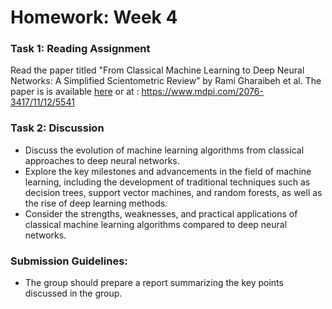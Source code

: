 # Homework: Week 4

### Task 1: Reading Assignment

Read the paper titled "From Classical Machine Learning to Deep Neural Networks: A Simplified Scientometric Review” by Rami Gharaibeh et al. The paper is is available [here](./paper-week-04.pdf) or at : https://www.mdpi.com/2076-3417/11/12/5541

### Task 2: Discussion 

- Discuss the evolution of machine learning algorithms from classical approaches to deep neural networks.
- Explore the key milestones and advancements in the field of machine learning, including the development of traditional techniques such as decision trees, support vector machines, and random forests, as well as the rise of deep learning methods.
- Consider the strengths, weaknesses, and practical applications of classical machine learning algorithms compared to deep neural networks.

### Submission Guidelines:

- The group should prepare a report summarizing the key points discussed in the group.

